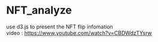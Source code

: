 # NFT_analyze
 use d3.js to present the NFT flip infomation  
 video : https://www.youtube.com/watch?v=CBDWdzTYsrw
